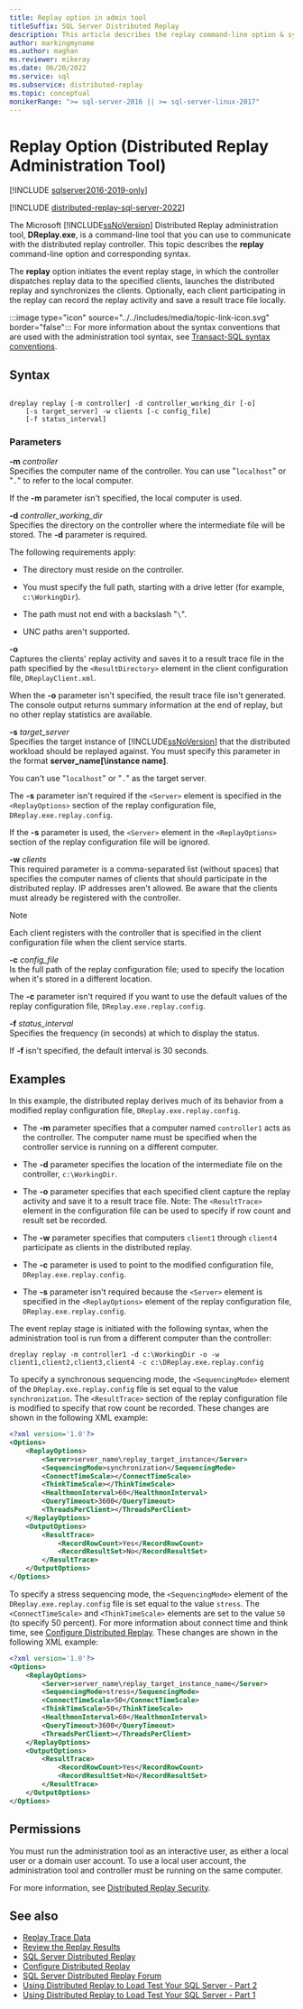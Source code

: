 ```yaml
---
title: Replay option in admin tool
titleSuffix: SQL Server Distributed Replay
description: This article describes the replay command-line option & syntax of the SQL Server Distributed Replay administration tool, which initiates the event replay stage.
author: markingmyname
ms.author: maghan
ms.reviewer: mikeray
ms.date: 06/20/2022
ms.service: sql
ms.subservice: distributed-replay
ms.topic: conceptual
monikerRange: ">= sql-server-2016 || >= sql-server-linux-2017"
---
```


# Replay Option (Distributed Replay Administration Tool)

[!INCLUDE [sqlserver2016-2019-only](../../includes/applies-to-version/sqlserver2016-2019-only.md)]

[!INCLUDE [distributed-replay-sql-server-2022](../../includes/distributed-replay-sql-server-2022.md)]

The Microsoft [!INCLUDE[ssNoVersion](../../includes/ssnoversion-md.md)] Distributed Replay administration tool, **DReplay.exe**, is a command-line tool that you can use to communicate with the distributed replay controller. This topic describes the **replay** command-line option and corresponding syntax.

The **replay** option initiates the event replay stage, in which the controller dispatches replay data to the specified clients, launches the distributed replay and synchronizes the clients. Optionally, each client participating in the replay can record the replay activity and save a result trace file locally.

:::image type="icon" source="../../includes/media/topic-link-icon.svg" border="false"::: For more information about the syntax conventions that are used with the administration tool syntax, see [Transact-SQL syntax conventions](../../t-sql/language-elements/transact-sql-syntax-conventions-transact-sql.md).

## Syntax

```dos

dreplay replay [-m controller] -d controller_working_dir [-o]  
    [-s target_server] -w clients [-c config_file]  
    [-f status_interval]  
```

### Parameters

**-m** _controller_  
Specifies the computer name of the controller. You can use "`localhost`" or "`.`" to refer to the local computer.

If the **-m** parameter isn't specified, the local computer is used.

**-d** _controller_working_dir_  
Specifies the directory on the controller where the intermediate file will be stored. The **-d** parameter is required.

The following requirements apply:

- The directory must reside on the controller.

- You must specify the full path, starting with a drive letter (for example, `c:\WorkingDir`).

- The path must not end with a backslash "`\`".

- UNC paths aren't supported.

**-o**  
Captures the clients' replay activity and saves it to a result trace file in the path specified by the `<ResultDirectory>` element in the client configuration file, `DReplayClient.xml`.

When the **-o** parameter isn't specified, the result trace file isn't generated. The console output returns summary information at the end of replay, but no other replay statistics are available.

**-s** _target_server_  
Specifies the target instance of [!INCLUDE[ssNoVersion](../../includes/ssnoversion-md.md)] that the distributed workload should be replayed against. You must specify this parameter in the format **server_name[\instance name]**.

You can't use "`localhost`" or "`.`" as the target server.

The **-s** parameter isn't required if the `<Server>` element is specified in the `<ReplayOptions>` section of the replay configuration file, `DReplay.exe.replay.config`.

If the **-s** parameter is used, the `<Server>` element in the `<ReplayOptions>` section of the replay configuration file will be ignored.

**-w** _clients_  
This required parameter is a comma-separated list (without spaces) that specifies the computer names of clients that should participate in the distributed replay. IP addresses aren't allowed. Be aware that the clients must already be registered with the controller.

> [!NOTE]  
> Each client registers with the controller that is specified in the client configuration file when the client service starts.

**-c** _config_file_  
Is the full path of the replay configuration file; used to specify the location when it's stored in a different location.

The **-c** parameter isn't required if you want to use the default values of the replay configuration file, `DReplay.exe.replay.config`.

**-f** _status_interval_  
Specifies the frequency (in seconds) at which to display the status.

If **-f** isn't specified, the default interval is 30 seconds.

## Examples

In this example, the distributed replay derives much of its behavior from a modified replay configuration file, `DReplay.exe.replay.config`.

- The **-m** parameter specifies that a computer named `controller1` acts as the controller. The computer name must be specified when the controller service is running on a different computer.

- The **-d** parameter specifies the location of the intermediate file on the controller, `c:\WorkingDir`.

- The **-o** parameter specifies that each specified client capture the replay activity and save it to a result trace file. Note: The `<ResultTrace>` element in the configuration file can be used to specify if row count and result set be recorded.

- The **-w** parameter specifies that computers `client1` through `client4` participate as clients in the distributed replay.

- The **-c** parameter is used to point to the modified configuration file, `DReplay.exe.replay.config`.

- The **-s** parameter isn't required because the `<Server>` element is specified in the `<ReplayOptions>` element of the replay configuration file, `DReplay.exe.replay.config`.

The event replay stage is initiated with the following syntax, when the administration tool is run from a different computer than the controller:

```dos
dreplay replay -m controller1 -d c:\WorkingDir -o -w client1,client2,client3,client4 -c c:\DReplay.exe.replay.config  
```

To specify a synchronous sequencing mode, the `<SequencingMode>` element of the `DReplay.exe.replay.config` file is set equal to the value `synchronization`. The `<ResultTrace>` section of the replay configuration file is modified to specify that row count be recorded. These changes are shown in the following XML example:

```xml
<?xml version='1.0'?> 
<Options> 
    <ReplayOptions> 
        <Server>server_name\replay_target_instance</Server> 
        <SequencingMode>synchronization</SequencingMode> 
        <ConnectTimeScale></ConnectTimeScale> 
        <ThinkTimeScale></ThinkTimeScale> 
        <HealthmonInterval>60</HealthmonInterval> 
        <QueryTimeout>3600</QueryTimeout> 
        <ThreadsPerClient></ThreadsPerClient> 
    </ReplayOptions> 
    <OutputOptions> 
        <ResultTrace> 
            <RecordRowCount>Yes</RecordRowCount> 
            <RecordResultSet>No</RecordResultSet> 
        </ResultTrace> 
    </OutputOptions> 
</Options> 
```

To specify a stress sequencing mode, the `<SequencingMode>` element of the `DReplay.exe.replay.config` file is set equal to the value `stress`. The `<ConnectTimeScale>` and `<ThinkTimeScale>` elements are set to the value `50` (to specify 50 percent). For more information about connect time and think time, see [Configure Distributed Replay](../../tools/distributed-replay/configure-distributed-replay.md). These changes are shown in the following XML example:

```xml
<?xml version='1.0'?> 
<Options> 
    <ReplayOptions> 
        <Server>server_name\replay_target_instance_name</Server> 
        <SequencingMode>stress</SequencingMode> 
        <ConnectTimeScale>50</ConnectTimeScale> 
        <ThinkTimeScale>50</ThinkTimeScale> 
        <HealthmonInterval>60</HealthmonInterval> 
        <QueryTimeout>3600</QueryTimeout> 
        <ThreadsPerClient></ThreadsPerClient> 
    </ReplayOptions> 
    <OutputOptions> 
        <ResultTrace> 
            <RecordRowCount>Yes</RecordRowCount> 
            <RecordResultSet>No</RecordResultSet> 
        </ResultTrace> 
    </OutputOptions> 
</Options> 
```

## Permissions

You must run the administration tool as an interactive user, as either a local user or a domain user account. To use a local user account, the administration tool and controller must be running on the same computer.

For more information, see [Distributed Replay Security](../../tools/distributed-replay/distributed-replay-security.md).

## See also

- [Replay Trace Data](../../tools/distributed-replay/replay-trace-data.md)
- [Review the Replay Results](../../tools/distributed-replay/review-the-replay-results.md)
- [SQL Server Distributed Replay](../../tools/distributed-replay/sql-server-distributed-replay.md)
- [Configure Distributed Replay](../../tools/distributed-replay/configure-distributed-replay.md)
- [SQL Server Distributed Replay Forum](https://social.technet.microsoft.com/Forums/sl/sqldru/)
- [Using Distributed Replay to Load Test Your SQL Server - Part 2](/archive/blogs/msdn/mspfe/using-distributed-replay-to-load-test-your-sql-serverpart-2)
- [Using Distributed Replay to Load Test Your SQL Server - Part 1](/archive/blogs/batuhanyildiz/using-distributed-replay-to-load-test-your-sql-serverpart-1)
